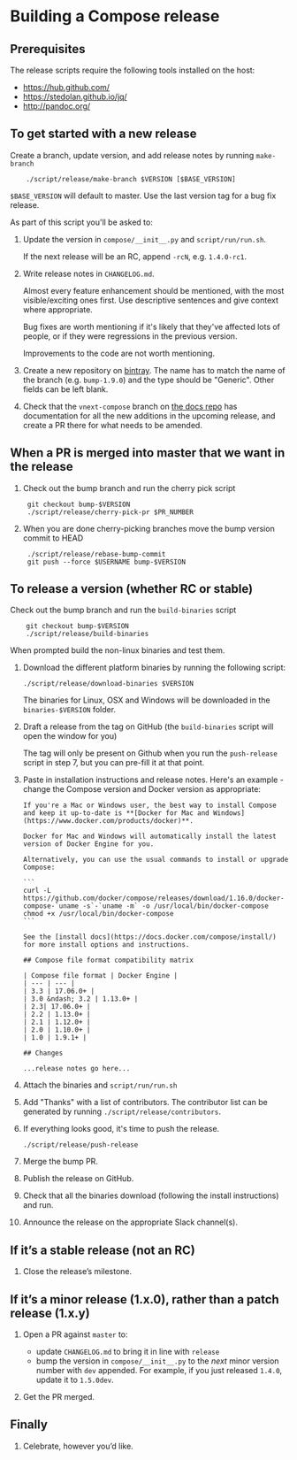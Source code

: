 Building a Compose release
==========================

## Prerequisites

The release scripts require the following tools installed on the host:

* https://hub.github.com/
* https://stedolan.github.io/jq/
* http://pandoc.org/

## To get started with a new release

Create a branch, update version, and add release notes by running `make-branch`

        ./script/release/make-branch $VERSION [$BASE_VERSION]

`$BASE_VERSION` will default to master. Use the last version tag for a bug fix
release.

As part of this script you'll be asked to:

1.  Update the version in `compose/__init__.py` and `script/run/run.sh`.

    If the next release will be an RC, append `-rcN`, e.g. `1.4.0-rc1`.

2.  Write release notes in `CHANGELOG.md`.

    Almost every feature enhancement should be mentioned, with the most
    visible/exciting ones first. Use descriptive sentences and give context
    where appropriate.

    Bug fixes are worth mentioning if it's likely that they've affected lots
    of people, or if they were regressions in the previous version.

    Improvements to the code are not worth mentioning.

3.  Create a new repository on [bintray](https://bintray.com/docker-compose).
    The name has to match the name of the branch (e.g. `bump-1.9.0`) and the
    type should be "Generic". Other fields can be left blank.

4.  Check that the `vnext-compose` branch on
    [the docs repo](https://github.com/docker/docker.github.io/) has
    documentation for all the new additions in the upcoming release, and create
    a PR there for what needs to be amended.


## When a PR is merged into master that we want in the release

1. Check out the bump branch and run the cherry pick script

        git checkout bump-$VERSION
        ./script/release/cherry-pick-pr $PR_NUMBER

2. When you are done cherry-picking branches move the bump version commit to HEAD

        ./script/release/rebase-bump-commit
        git push --force $USERNAME bump-$VERSION


## To release a version (whether RC or stable)

Check out the bump branch and run the `build-binaries` script

        git checkout bump-$VERSION
        ./script/release/build-binaries

When prompted build the non-linux binaries and test them.

1.  Download the different platform binaries by running the following script:

    `./script/release/download-binaries $VERSION`

    The binaries for Linux, OSX and Windows will be downloaded in the `binaries-$VERSION` folder.

3.  Draft a release from the tag on GitHub (the `build-binaries` script will open the window for
    you)

    The tag will only be present on Github when you run the `push-release`
    script in step 7, but you can pre-fill it at that point.

4.  Paste in installation instructions and release notes. Here's an example -
    change the Compose version and Docker version as appropriate:

        If you're a Mac or Windows user, the best way to install Compose and keep it up-to-date is **[Docker for Mac and Windows](https://www.docker.com/products/docker)**.

        Docker for Mac and Windows will automatically install the latest version of Docker Engine for you.

        Alternatively, you can use the usual commands to install or upgrade Compose:

        ```
        curl -L https://github.com/docker/compose/releases/download/1.16.0/docker-compose-`uname -s`-`uname -m` -o /usr/local/bin/docker-compose
        chmod +x /usr/local/bin/docker-compose
        ```

        See the [install docs](https://docs.docker.com/compose/install/) for more install options and instructions.

        ## Compose file format compatibility matrix

        | Compose file format | Docker Engine |
        | --- | --- |
        | 3.3 | 17.06.0+ |
        | 3.0 &ndash; 3.2 | 1.13.0+ |
        | 2.3| 17.06.0+ |
        | 2.2 | 1.13.0+ |
        | 2.1 | 1.12.0+ |
        | 2.0 | 1.10.0+ |
        | 1.0 | 1.9.1+ |

        ## Changes

        ...release notes go here...

5.  Attach the binaries and `script/run/run.sh`

6.  Add "Thanks" with a list of contributors. The contributor list can be generated
    by running `./script/release/contributors`.

7.  If everything looks good, it's time to push the release.


        ./script/release/push-release


8.  Merge the bump PR.

8.  Publish the release on GitHub.

9.  Check that all the binaries download (following the install instructions) and run.

10. Announce the release on the appropriate Slack channel(s).

## If it’s a stable release (not an RC)

1. Close the release’s milestone.

## If it’s a minor release (1.x.0), rather than a patch release (1.x.y)

1. Open a PR against `master` to:

    - update `CHANGELOG.md` to bring it in line with `release`
    - bump the version in `compose/__init__.py` to the *next* minor version number with `dev` appended. For example, if you just released `1.4.0`, update it to `1.5.0dev`.

2. Get the PR merged.

## Finally

1. Celebrate, however you’d like.
